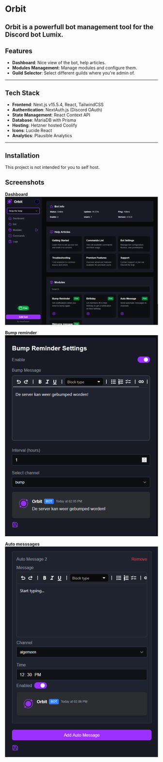 # Orbit

Orbit is a powerfull bot management tool for the Discord bot Lumix.
---

## Features
- **Dashboard**: Nice view of the bot, help articles.
- **Modules Management**: Manage modules and configure them.
- **Guild Selector**: Select different guilds where you're admin of.
---

## Tech Stack
- **Frontend**: Next.js v15.5.4, React, TailwindCSS
- **Authentication**: NextAuth.js (Discord OAuth)
- **State Management**: React Context API
- **Database**: MariaDB with Prisma
- **Hosting**: Hetzner hosted Coolify
- **Icons**: Lucide React
- **Analytics**: Plausible Analytics

---

## Installation
This project is not intended for you to self host.

## Screenshots
**Dashboard**
![Dashboard Screenshot](./public/screenshots/dashboard.png)

**Bump reminder**
![Bump Reminder Screenshot](./public/screenshots/bump_reminder.png)

**Auto messsages**
![Auto Messages Screenshot](./public/screenshots/auto_message_2.png)

